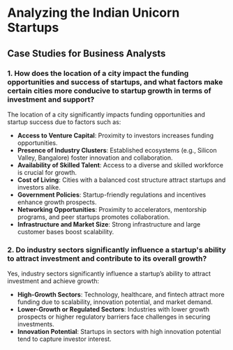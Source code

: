 # Analyzing the Indian Unicorn Startups

## Case Studies for Business Analysts

### 1. **How does the location of a city impact the funding opportunities and success of startups, and what factors make certain cities more conducive to startup growth in terms of investment and support?**

The location of a city significantly impacts funding opportunities and startup success due to factors such as:

- **Access to Venture Capital**: Proximity to investors increases funding opportunities.
- **Presence of Industry Clusters**: Established ecosystems (e.g., Silicon Valley, Bangalore) foster innovation and collaboration.
- **Availability of Skilled Talent**: Access to a diverse and skilled workforce is crucial for growth.
- **Cost of Living**: Cities with a balanced cost structure attract startups and investors alike.
- **Government Policies**: Startup-friendly regulations and incentives enhance growth prospects.
- **Networking Opportunities**: Proximity to accelerators, mentorship programs, and peer startups promotes collaboration.
- **Infrastructure and Market Size**: Strong infrastructure and large customer bases boost scalability.

### 2. **Do industry sectors significantly influence a startup's ability to attract investment and contribute to its overall growth?**

Yes, industry sectors significantly influence a startup’s ability to attract investment and achieve growth:

- **High-Growth Sectors**: Technology, healthcare, and fintech attract more funding due to scalability, innovation potential, and market demand.
- **Lower-Growth or Regulated Sectors**: Industries with lower growth prospects or higher regulatory barriers face challenges in securing investments.
- **Innovation Potential**: Startups in sectors with high innovation potential tend to capture investor interest.




